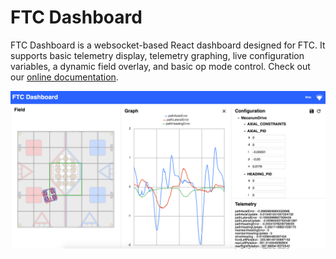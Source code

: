 # FTC Dashboard

FTC Dashboard is a websocket-based React dashboard designed for FTC. It supports basic telemetry display, telemetry graphing, live configuration variables, a dynamic field overlay, and basic op mode control. Check out our [online documentation](https://acmerobotics.github.io/ftc-dashboard).

![Dashboard Screenshot](images/dashboard.png)